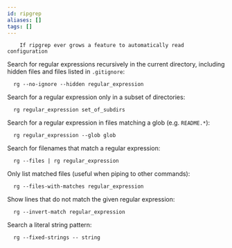 ```yaml
---
id: ripgrep
aliases: []
tags: []
---
```


        If ripgrep ever grows a feature to automatically read configuration
  Search for regular expressions recursively in the current directory, including hidden files and files listed in `.gitignore`:

      rg --no-ignore --hidden regular_expression

  Search for a regular expression only in a subset of directories:

      rg regular_expression set_of_subdirs

  Search for a regular expression in files matching a glob (e.g. `README.*`):

      rg regular_expression --glob glob

  Search for filenames that match a regular expression:

      rg --files | rg regular_expression

  Only list matched files (useful when piping to other commands):

      rg --files-with-matches regular_expression

  Show lines that do not match the given regular expression:

      rg --invert-match regular_expression

  Search a literal string pattern:

      rg --fixed-strings -- string
